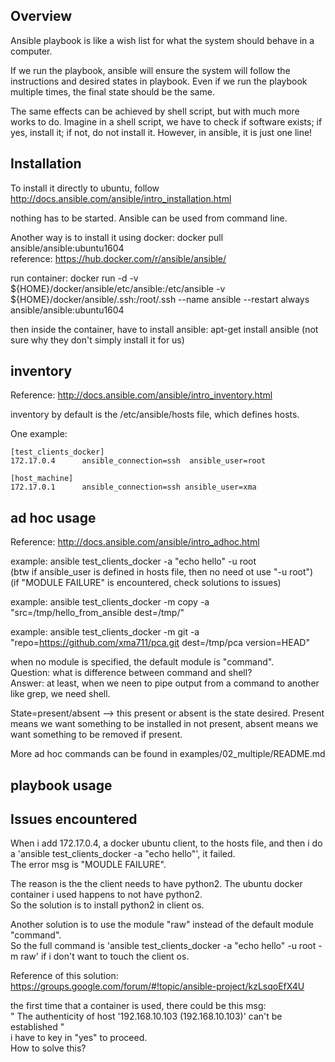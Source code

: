Overview
----------------------

Ansible playbook is like a wish list for what the system should behave in a computer.

If we run the playbook, ansible will ensure the system will follow the instructions and desired states in playbook.
Even if we run the playbook multiple times, the final state should be the same.

The same effects can be achieved by shell script, but with much more works to do.
Imagine in a shell script, we have to check if software exists; if yes, install it; if not, do not install it.
However, in ansible, it is just one line!


Installation
-----------------------

To install it directly to ubuntu, follow http://docs.ansible.com/ansible/intro_installation.html

nothing has to be started.
Ansible can be used from command line.

Another way is to install it using docker: docker pull ansible/ansible:ubuntu1604  
reference: https://hub.docker.com/r/ansible/ansible/

run container: docker run -d -v ${HOME}/docker/ansible/etc/ansible:/etc/ansible -v ${HOME}/docker/ansible/.ssh:/root/.ssh --name ansible --restart always ansible/ansible:ubuntu1604  

then inside the container, have to install ansible: apt-get install ansible 
(not sure why they don't simply install it for us)


inventory
----------------------------

Reference: http://docs.ansible.com/ansible/intro_inventory.html  

inventory by default is the /etc/ansible/hosts file, which defines hosts.

One example:  
```
[test_clients_docker]
172.17.0.4      ansible_connection=ssh  ansible_user=root

[host_machine]
172.17.0.1      ansible_connection=ssh ansible_user=xma

```

ad hoc usage
----------------------

Reference: http://docs.ansible.com/ansible/intro_adhoc.html  

example: ansible test_clients_docker -a "echo hello" -u root  
(btw if ansible_user is defined in hosts file, then no need ot use "-u root")  
(if "MODULE FAILURE" is encountered, check solutions to issues)

example: ansible test_clients_docker -m copy -a "src=/tmp/hello_from_ansible dest=/tmp/"

example: ansible test_clients_docker -m git -a "repo=https://github.com/xma711/pca.git dest=/tmp/pca version=HEAD"

when no module is specified, the default module is "command".  
Question: what is difference between command and shell?  
Answer: at least, when we neen to pipe output from a command to another like grep, we need shell.

State=present/absent --> this present or absent is the state desired. 
Present means we want something to be installed in not present, absent means we want something to be removed if present.

More ad hoc commands can be found in examples/02_multiple/README.md

playbook usage
----------------------


Issues encountered
--------------------------

When i add 172.17.0.4, a docker ubuntu client, to the hosts file, 
and then i do a 'ansible test_clients_docker -a "echo hello"',
it failed.  
The error msg is "MOUDLE FAILURE".  

The reason is the the client needs to have python2. 
The ubuntu docker container i used happens to not have python2.  
So the solution is to install python2 in client os.

Another solution is to use the module "raw" instead of the default module "command".  
So the full command is 'ansible test_clients_docker -a "echo hello" -u root -m raw' if i don't want to touch the client os.    

Reference of this solution: https://groups.google.com/forum/#!topic/ansible-project/kzLsqoEfX4U


the first time that a container is used, there could be this msg:  
" The authenticity of host '192.168.10.103 (192.168.10.103)' can't be established "  
i have to key in "yes" to proceed.  
How to solve this?
